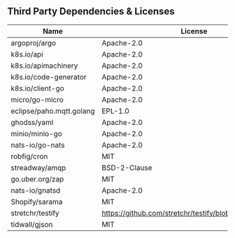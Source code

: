 ## Third Party Dependencies & Licenses

|           Name               |        License
|------------------------------|-------------------------|
|     argoproj/argo            |     Apache-2.0          |
|     k8s.io/api               |     Apache-2.0          |
|     k8s.io/apimachinery      |     Apache-2.0          |
|     k8s.io/code-generator    |     Apache-2.0          |
|     k8s.io/client-go         |     Apache-2.0          |
|     micro/go-micro           |     Apache-2.0          |
|     eclipse/paho.mqtt.golang |     EPL-1.0             |
|     ghodss/yaml              |     Apache-2.0          |
|     minio/minio-go           |     Apache-2.0          |
|     nats-io/go-nats          |     Apache-2.0          |
|     robfig/cron              |     MIT                 |
|     streadway/amqp           |     BSD-2-Clause        |
|     go.uber.org/zap          |     MIT                 |
|     nats-io/gnatsd           |     Apache-2.0          |
|     Shopify/sarama           |     MIT                 |
|     stretchr/testify         |     https://github.com/stretchr/testify/blob/master/LICENSE |
|     tidwall/gjson            |     MIT                 |
